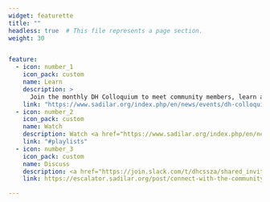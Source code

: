 ```yaml
---
widget: featurette
title: ""
headless: true  # This file represents a page section.
weight: 30


feature:
  - icon: number_1
    icon_pack: custom
    name: Learn
    description: >
      Join the monthly DH Colloquium to meet community members, learn about specific projects and initiatives, and ask questions. Learn more about the events <a href="https://www.sadilar.org/index.php/en/news/events/dh-colloquiums" target="_blank">on the SADiLaR website</a>.
    link: "https://www.sadilar.org/index.php/en/news/events/dh-colloquiums"
  - icon: number_2
    icon_pack: custom
    name: Watch
    description: Watch <a href="https://www.sadilar.org/index.php/en/news/events/dh-colloquiums" target="_blank">recordings from past colloquia</a> and relevant <a href="#playlists" target="_blank">videos in our playlists</a> at your own pace. For more detailed resources, please refer to our [curated list of training materials and courses](../../global-training-resources).
    link: "#playlists"
  - icon: number_3
    icon_pack: custom
    name: Discuss
    description: <a href="https://join.slack.com/t/dhcssza/shared_invite/zt-197bu993q-al2W7sbDjM5FjId4hO5euw" target="_blank">Join our Slack Workspace</a> to get to know the community and gain exposure to conversations about digital and computational research in the humanities and social sciences.
    link: https://escalator.sadilar.org/post/connect-with-the-community/

---
```



